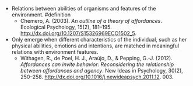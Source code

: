- Relations between abilities of organisms and features of the environment. #definition
	- Chemero, A. (2003). _An outline of a theory of affordances_. Ecological Psychology, 15(2),
	  181–195. http://dx.doi.org/10.1207/S15326969ECO1502_5.
- Only emerge when different characteristics of the individual, such as her physical abilities, emotions and intentions, are matched in meaningful relations with environment features.
	- Withagen, R., de Poel, H. J., Araújo, D., & Pepping, G.-J. (2012). _Affordances can invite behavior: Reconsidering the relationship between affordances and agency_. New Ideas in Psychology, 30(2), 250–258. http://dx.doi.org/10.1016/j.newideapsych.2011.12.
	  003.
